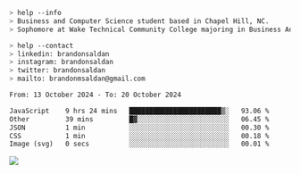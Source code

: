 ````bash
> help --info
> Business and Computer Science student based in Chapel Hill, NC.
> Sophomore at Wake Technical Community College majoring in Business Administration.
````

````bash
> help --contact
> linkedin: brandonsaldan
> instagram: brandonsaldan
> twitter: brandonsaldan
> mailto: brandonmsaldan@gmail.com
````

<!--START_SECTION:waka-->

```txt
From: 13 October 2024 - To: 20 October 2024

JavaScript    9 hrs 24 mins   ███████████████████████▒░   93.06 %
Other         39 mins         █▓░░░░░░░░░░░░░░░░░░░░░░░   06.45 %
JSON          1 min           ░░░░░░░░░░░░░░░░░░░░░░░░░   00.30 %
CSS           1 min           ░░░░░░░░░░░░░░░░░░░░░░░░░   00.18 %
Image (svg)   0 secs          ░░░░░░░░░░░░░░░░░░░░░░░░░   00.01 %
```

<!--END_SECTION:waka-->

![](https://komarev.com/ghpvc/?username=brandonsaldan&color=6A8AFF)

